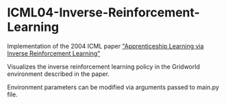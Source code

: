 # ICML04-Inverse-Reinforcement-Learning
Implementation of the 2004 ICML paper ["Apprenticeship Learning via Inverse Reinforcement Learning"](https://ai.stanford.edu/~ang/papers/icml04-apprentice.pdf)

Visualizes the inverse reinforcement learning policy in the Gridworld environment described in the paper. 

Environment parameters can be modified via arguments passed to main.py file.
